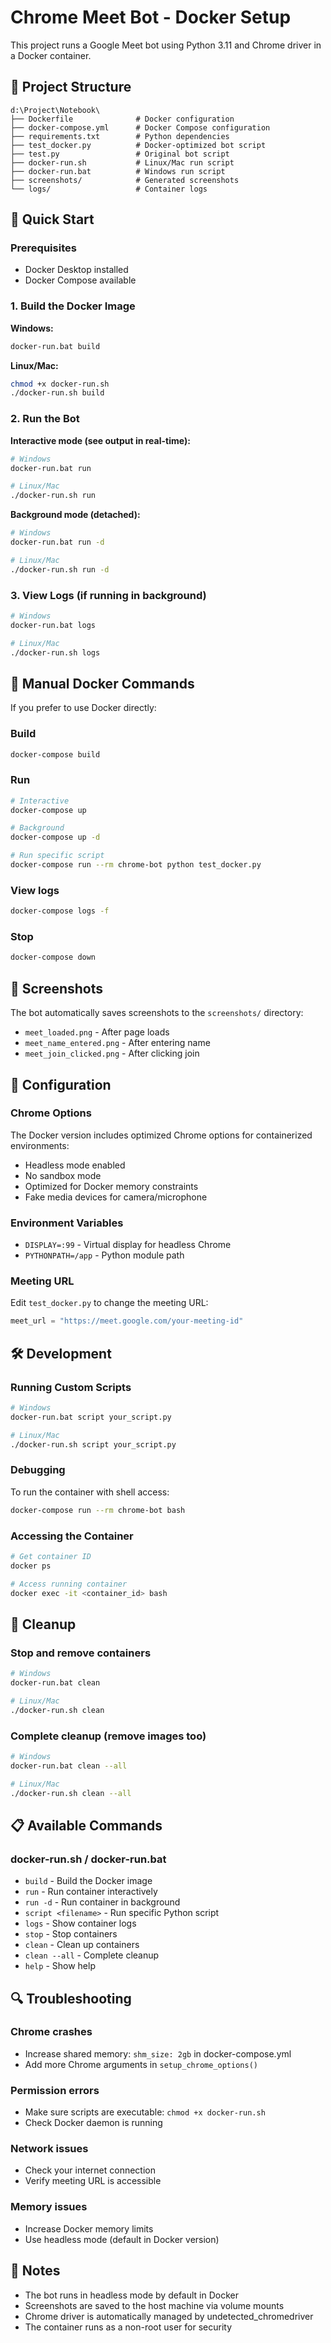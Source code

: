 # Chrome Meet Bot - Docker Setup

This project runs a Google Meet bot using Python 3.11 and Chrome driver in a Docker container.

## 📁 Project Structure

```
d:\Project\Notebook\
├── Dockerfile              # Docker configuration
├── docker-compose.yml      # Docker Compose configuration  
├── requirements.txt        # Python dependencies
├── test_docker.py          # Docker-optimized bot script
├── test.py                 # Original bot script
├── docker-run.sh           # Linux/Mac run script
├── docker-run.bat          # Windows run script
├── screenshots/            # Generated screenshots
└── logs/                   # Container logs
```

## 🚀 Quick Start

### Prerequisites
- Docker Desktop installed
- Docker Compose available

### 1. Build the Docker Image

**Windows:**
```cmd
docker-run.bat build
```

**Linux/Mac:**
```bash
chmod +x docker-run.sh
./docker-run.sh build
```

### 2. Run the Bot

**Interactive mode (see output in real-time):**
```bash
# Windows
docker-run.bat run

# Linux/Mac
./docker-run.sh run
```

**Background mode (detached):**
```bash
# Windows
docker-run.bat run -d

# Linux/Mac  
./docker-run.sh run -d
```

### 3. View Logs (if running in background)
```bash
# Windows
docker-run.bat logs

# Linux/Mac
./docker-run.sh logs
```

## 🐳 Manual Docker Commands

If you prefer to use Docker directly:

### Build
```bash
docker-compose build
```

### Run
```bash
# Interactive
docker-compose up

# Background
docker-compose up -d

# Run specific script
docker-compose run --rm chrome-bot python test_docker.py
```

### View logs
```bash
docker-compose logs -f
```

### Stop
```bash
docker-compose down
```

## 📸 Screenshots

The bot automatically saves screenshots to the `screenshots/` directory:
- `meet_loaded.png` - After page loads
- `meet_name_entered.png` - After entering name
- `meet_join_clicked.png` - After clicking join

## 🔧 Configuration

### Chrome Options
The Docker version includes optimized Chrome options for containerized environments:
- Headless mode enabled
- No sandbox mode
- Optimized for Docker memory constraints
- Fake media devices for camera/microphone

### Environment Variables
- `DISPLAY=:99` - Virtual display for headless Chrome
- `PYTHONPATH=/app` - Python module path

### Meeting URL
Edit `test_docker.py` to change the meeting URL:
```python
meet_url = "https://meet.google.com/your-meeting-id"
```

## 🛠️ Development

### Running Custom Scripts
```bash
# Windows
docker-run.bat script your_script.py

# Linux/Mac
./docker-run.sh script your_script.py
```

### Debugging
To run the container with shell access:
```bash
docker-compose run --rm chrome-bot bash
```

### Accessing the Container
```bash
# Get container ID
docker ps

# Access running container
docker exec -it <container_id> bash
```

## 🧹 Cleanup

### Stop and remove containers
```bash
# Windows
docker-run.bat clean

# Linux/Mac
./docker-run.sh clean
```

### Complete cleanup (remove images too)
```bash
# Windows
docker-run.bat clean --all

# Linux/Mac
./docker-run.sh clean --all
```

## 📋 Available Commands

### docker-run.sh / docker-run.bat
- `build` - Build the Docker image
- `run` - Run container interactively
- `run -d` - Run container in background
- `script <filename>` - Run specific Python script
- `logs` - Show container logs
- `stop` - Stop containers
- `clean` - Clean up containers
- `clean --all` - Complete cleanup
- `help` - Show help

## 🔍 Troubleshooting

### Chrome crashes
- Increase shared memory: `shm_size: 2gb` in docker-compose.yml
- Add more Chrome arguments in `setup_chrome_options()`

### Permission errors
- Make sure scripts are executable: `chmod +x docker-run.sh`
- Check Docker daemon is running

### Network issues
- Check your internet connection
- Verify meeting URL is accessible

### Memory issues
- Increase Docker memory limits
- Use headless mode (default in Docker version)

## 📝 Notes

- The bot runs in headless mode by default in Docker
- Screenshots are saved to the host machine via volume mounts
- Chrome driver is automatically managed by undetected_chromedriver
- The container runs as a non-root user for security
